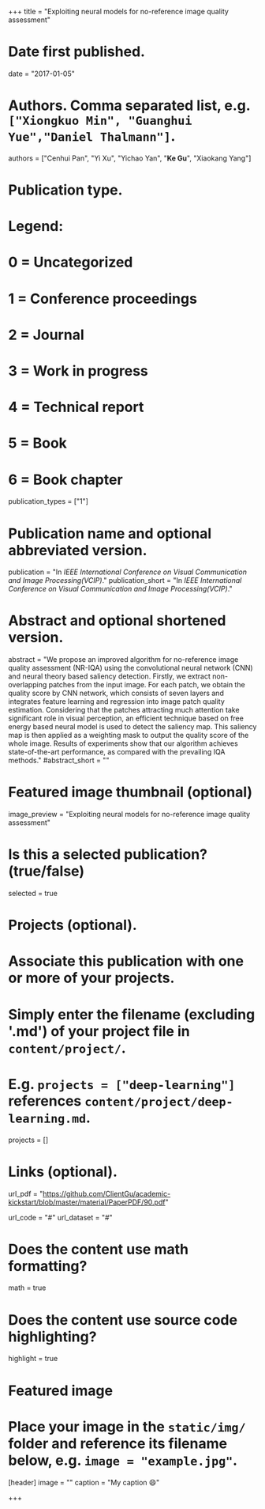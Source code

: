 +++
title = "Exploiting neural models for no-reference image quality assessment"

# Date first published.
date = "2017-01-05"

# Authors. Comma separated list, e.g. `["Xiongkuo Min", "Guanghui Yue","Daniel Thalmann"]`.
authors = ["Cenhui Pan", "Yi Xu", "Yichao Yan", "**Ke Gu**", "Xiaokang Yang"]
# Publication type.
# Legend:
# 0 = Uncategorized
# 1 = Conference proceedings
# 2 = Journal
# 3 = Work in progress
# 4 = Technical report
# 5 = Book
# 6 = Book chapter
publication_types = ["1"]

# Publication name and optional abbreviated version.
publication = "In *IEEE International Conference on Visual Communication and Image Processing(VCIP)*."
publication_short = "In *IEEE International Conference on Visual Communication and Image Processing(VCIP)*."

# Abstract and optional shortened version.
abstract = "We propose an improved algorithm for no-reference image quality assessment (NR-IQA) using the convolutional neural network (CNN) and neural theory based saliency detection. Firstly, we extract non-overlapping patches from the input image. For each patch, we obtain the quality score by CNN network, which consists of seven layers and integrates feature learning and regression into image patch quality estimation. Considering that the patches attracting much attention take significant role in visual perception, an efficient technique based on free energy based neural model is used to detect the saliency map. This saliency map is then applied as a weighting mask to output the quality score of the whole image. Results of experiments show that our algorithm achieves state-of-the-art performance, as compared with the prevailing IQA methods."
#abstract_short = ""

# Featured image thumbnail (optional)
image_preview = "Exploiting neural models for no-reference image quality assessment"

# Is this a selected publication? (true/false)
selected = true

# Projects (optional).
#   Associate this publication with one or more of your projects.
#   Simply enter the filename (excluding '.md') of your project file in `content/project/`.
#   E.g. `projects = ["deep-learning"]` references `content/project/deep-learning.md`.
projects = []

# Links (optional).
url_pdf = "https://github.com/ClientGu/academic-kickstart/blob/master/material/PaperPDF/90.pdf"

url_code = "#"
url_dataset = "#"


# Does the content use math formatting?
math = true

# Does the content use source code highlighting?
highlight = true

# Featured image
# Place your image in the `static/img/` folder and reference its filename below, e.g. `image = "example.jpg"`.
[header]
image = ""
caption = "My caption 😄"

+++
